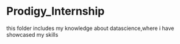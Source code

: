 # Prodigy_Internship
this folder includes my knowledge about datascience,where i have showcased my skills
